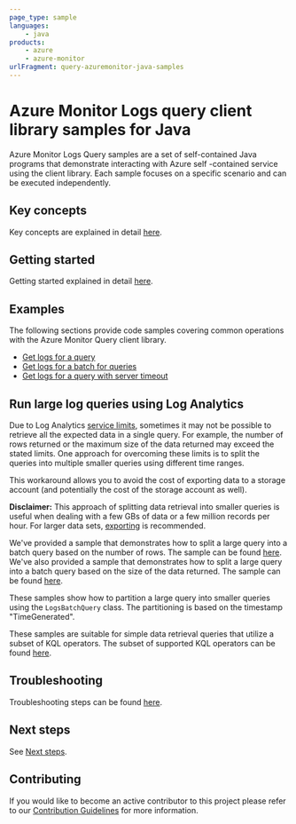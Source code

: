 ```yaml
---
page_type: sample
languages:
    - java
products:
    - azure
    - azure-monitor
urlFragment: query-azuremonitor-java-samples
---
```


# Azure Monitor Logs query client library samples for Java

Azure Monitor Logs Query samples are a set of self-contained Java programs that demonstrate interacting with Azure self
-contained service using the client library. Each sample focuses on a specific scenario and can be executed independently.

## Key concepts

Key concepts are explained in detail [here][SDK_README_KEY_CONCEPTS].

## Getting started

Getting started explained in detail [here][SDK_README_GETTING_STARTED].

## Examples

The following sections provide code samples covering common operations with the Azure Monitor Query client library.

* [Get logs for a query][get_logs]
* [Get logs for a batch for queries][get_batch_logs]
* [Get logs for a query with server timeout][get_servertimeout_logs]

## Run large log queries using Log Analytics

Due to Log Analytics [service limits][monitor_service_limits], sometimes it may
not be possible to retrieve all the expected data in a single query. For example, the number of rows returned or the maximum size of the
data returned may exceed the stated limits. One approach for overcoming these limits is to split the queries into multiple smaller queries
using different time ranges.

This workaround allows you to avoid the cost of exporting data to a storage account (and potentially the cost of the storage account as well).

**Disclaimer:** This approach of splitting data retrieval into smaller queries is useful when dealing with a few GBs of data or a few million records per hour. For larger data sets, [exporting][logs_data_export] is recommended.

We've provided a sample that demonstrates how to split a large query into a batch query based on the number of rows. The sample can be found [here][split_query_by_rows].
We've also provided a sample that demonstrates how to split a large query into a batch query based on the size of the data returned. The sample can be found [here][split_query_by_bytes].

These samples show how to partition a large query into smaller queries using the `LogsBatchQuery` class. The partitioning is based on the timestamp "TimeGenerated".

These samples are suitable for simple data retrieval queries that utilize a subset of KQL operators. The subset of supported KQL operators can be found [here][kql_language_subset].

## Troubleshooting

Troubleshooting steps can be found [here][SDK_README_TROUBLESHOOTING].

## Next steps

See [Next steps][SDK_README_NEXT_STEPS].

## Contributing

If you would like to become an active contributor to this project please refer to our [Contribution
Guidelines][SDK_README_CONTRIBUTING] for more information.

<!-- LINKS -->
[SDK_README_CONTRIBUTING]: https://github.com/Azure/azure-sdk-for-java/blob/main/sdk/monitor/azure-monitor-query-logs
[SDK_README_GETTING_STARTED]: https://github.com/Azure/azure-sdk-for-java/blob/main/sdk/monitor/azure-monitor-query-logs
[SDK_README_TROUBLESHOOTING]: https://github.com/Azure/azure-sdk-for-java/blob/main/sdk/monitor/azure-monitor-query-logs
[SDK_README_KEY_CONCEPTS]: https://github.com/Azure/azure-sdk-for-java/blob/main/sdk/monitor/azure-monitor-query-logs
[SDK_README_DEPENDENCY]: https://github.com/Azure/azure-sdk-for-java/blob/main/sdk/monitor/azure-monitor-query-logs
[SDK_README_NEXT_STEPS]: https://github.com/Azure/azure-sdk-for-java/blob/main/sdk/monitor/azure-monitor-query-logs
[get_logs]: https://github.com/Azure/azure-sdk-for-java/blob/main/sdk/monitor/azure-monitor-query-logs/src/samples/java/com/azure/monitor/query/logs/LogsQuerySample.java
[get_batch_logs]: https://github.com/Azure/azure-sdk-for-java/blob/main/sdk/monitor/azure-monitor-query-logs/src/samples/java/com/azure/monitor/query/logs/LogsQueryBatchSample.java
[get_servertimeout_logs]: https://github.com/Azure/azure-sdk-for-java/blob/main/sdk/monitor/azure-monitor-query-logs/src/samples/java/com/azure/monitor/query/logs/logsServerTimeoutSample.java
[monitor_service_limits]: https://learn.microsoft.com/azure/azure-monitor/service-limits#la-query-api
[logs_data_export]: https://learn.microsoft.com/azure/azure-monitor/logs/logs-data-export?tabs=portal
[kql_language_subset]: https://learn.microsoft.com/azure/azure-monitor/logs/basic-logs-query?tabs=portal-1#kql-language-limits
[split_query_by_rows]: https://github.com/Azure/azure-sdk-for-java/blob/main/sdk/monitor/azure-monitor-query-logs/src/samples/java/com/azure/monitor/query/logs/SplitQueryByRowCountSample.java
[split_query_by_bytes]: https://github.com/Azure/azure-sdk-for-java/blob/main/sdk/monitor/azure-monitor-query-logs/src/samples/java/com/azure/monitor/query/logs/SplitQueryByByteSizeSample.java
